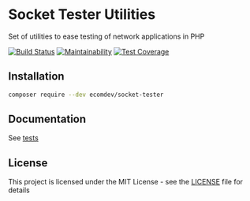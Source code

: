 # Socket Tester Utilities
 
Set of utilities to ease testing of network applications in PHP

[![Build Status](https://travis-ci.com/EcomDev/socket-tester.svg?branch=master)](https://travis-ci.com/EcomDev/socket-tester) [![Maintainability](https://api.codeclimate.com/v1/badges/2109d457b15cdd34b64a/maintainability)](https://codeclimate.com/github/EcomDev/message-broker/maintainability) [![Test Coverage](https://api.codeclimate.com/v1/badges/2109d457b15cdd34b64a/test_coverage)](https://codeclimate.com/github/EcomDev/socket-tester/test_coverage) 


## Installation
```bash
composer require --dev ecomdev/socket-tester
```

## Documentation
See [tests](tests)

## License
This project is licensed under the MIT License - see the [LICENSE](LICENSE) file for details
